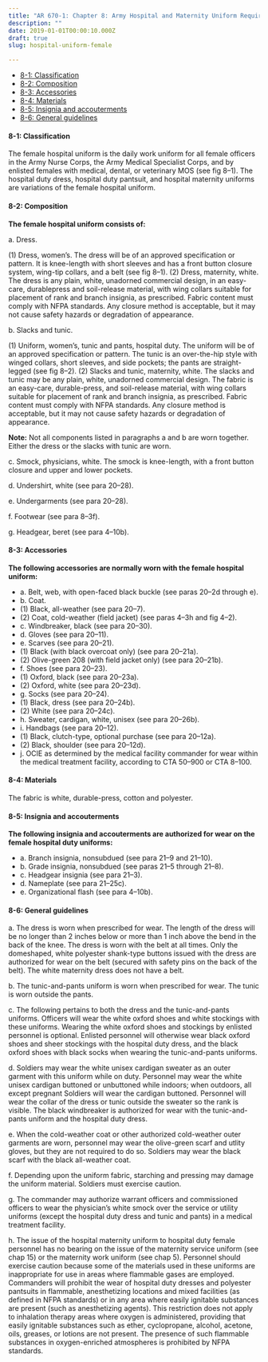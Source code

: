 ```yaml
---
title: "AR 670-1: Chapter 8: Army Hospital and Maternity Uniform Requirements for Women"
description: ""
date: 2019-01-01T00:00:10.000Z
draft: true
slug: hospital-uniform-female

---
```


<ul>
<li><a href="#8-1">8-1: Classification</a></li>
<li><a href="#8-2">8-2: Composition</a></li> 
<li><a href="#8-3">8-3: Accessories</a></li>
<li><a href="#8-4">8-4: Materials</a></li>
<li><a href="#8-5">8-5: Insignia and accouterments</a></li> 
<li><a href="#8-6">8-6: General guidelines</a></li>
</ul>

<h4 id="8-1">8-1: Classification</h4>

The female hospital uniform is the daily work uniform for all female officers in the Army Nurse Corps, the Army Medical Specialist Corps, and by enlisted females with medical, dental, or veterinary MOS (see fig 8–1). The hospital duty dress, hospital duty pantsuit, and hospital maternity uniforms are variations of the female hospital uniform.

<h4 id="8-2">8-2: Composition</h4>

<strong>The female hospital uniform consists of:</strong>

a. Dress. 

(1) Dress, women’s. The dress will be of an approved specification or pattern. It is knee-length with short sleeves and has a front button closure system, wing-tip collars, and a belt (see fig 8–1). 
(2) Dress, maternity, white. The dress is any plain, white, unadorned commercial design, in an easy-care, durablepress and soil-release material, with wing collars suitable for placement of rank and branch insignia, as prescribed. Fabric content must comply with NFPA standards. Any closure method is acceptable, but it may not cause safety hazards or degradation of appearance. 

b. Slacks and tunic. 

(1) Uniform, women’s, tunic and pants, hospital duty. The uniform will be of an approved specification or pattern. The tunic is an over-the-hip style with winged collars, short sleeves, and side pockets; the pants are straight-legged (see fig 8–2). 
(2) Slacks and tunic, maternity, white. The slacks and tunic may be any plain, white, unadorned commercial design. The fabric is an easy-care, durable-press, and soil-release material, with wing collars suitable for placement of rank and branch insignia, as prescribed. Fabric content must comply with NFPA standards. Any closure method is acceptable, but it may not cause safety hazards or degradation of appearance. 

<strong>Note:</strong> Not all components listed in paragraphs a and b are worn together. Either the dress or the slacks with tunic are worn.

c. Smock, physicians, white. The smock is knee-length, with a front button closure and upper and lower pockets.

d. Undershirt, white (see para 20–28).

e. Undergarments (see para 20–28).

f. Footwear (see para 8–3f).

g. Headgear, beret (see para 4–10b).

<h4 id="8-3">8-3: Accessories</h4>

<strong>The following accessories are normally worn with the female hospital uniform:</strong>
<ul>
<li>a. Belt, web, with open-faced black buckle (see paras 20–2d through e).</li>
<li>b. Coat.</li>
<li>(1) Black, all-weather (see para 20–7).</li>
<li>(2) Coat, cold-weather (field jacket) (see paras 4–3h and fig 4–2).</li>
<li>c. Windbreaker, black (see para 20–30).</li>
<li>d. Gloves (see para 20–11).</li>
<li>e. Scarves (see para 20–21).</li>
<li>(1) Black (with black overcoat only) (see para 20–21a).</li>
<li>(2) Olive-green 208 (with field jacket only) (see para 20–21b).</li>
<li>f. Shoes (see para 20–23).</li>
<li>(1) Oxford, black (see para 20–23a).</li>
<li>(2) Oxford, white (see para 20–23d).</li>
<li>g. Socks (see para 20–24).</li>
<li>(1) Black, dress (see para 20–24b).</li>
<li>(2) White (see para 20–24c).</li>
<li>h. Sweater, cardigan, white, unisex (see para 20–26b).</li>
<li>i. Handbags (see para 20–12).</li>
<li>(1) Black, clutch-type, optional purchase (see para 20–12a).</li>
<li>(2) Black, shoulder (see para 20–12d).</li>
<li>j. OCIE as determined by the medical facility commander for wear within the medical treatment facility, according to CTA 50–900 or CTA 8–100.</li></ul>

<h4 id="8-4">8-4: Materials</h4>

The fabric is white, durable-press, cotton and polyester.

<h4 id="8-5">8-5: Insignia and accouterments</h4>

<strong>The following insignia and accouterments are authorized for wear on the female hospital duty uniforms:</strong>

<ul><li>a. Branch insignia, nonsubdued (see para 21–9 and 21–10).</li>
<li>b. Grade insignia, nonsubdued (see paras 21–5 through 21–8).</li>
<li>c. Headgear insignia (see para 21–3).</li>
<li>d. Nameplate (see para 21–25c).</li>
<li>e. Organizational flash (see para 4–10b).</li></ul>

<h4 id="8-6">8-6: General guidelines</h4>

a. The dress is worn when prescribed for wear. The length of the dress will be no longer than 2 inches below or more than 1 inch above the bend in the back of the knee. The dress is worn with the belt at all times. Only the domeshaped, white polyester shank-type buttons issued with the dress are authorized for wear on the belt (secured with safety pins on the back of the belt). The white maternity dress does not have a belt. 

b. The tunic-and-pants uniform is worn when prescribed for wear. The tunic is worn outside the pants. 

c. The following pertains to both the dress and the tunic-and-pants uniforms. Officers will wear the white oxford shoes and white stockings with these uniforms. Wearing the white oxford shoes and stockings by enlisted personnel is optional. Enlisted personnel will otherwise wear black oxford shoes and sheer stockings with the hospital duty dress, and the black oxford shoes with black socks when wearing the tunic-and-pants uniforms. 

d. Soldiers may wear the white unisex cardigan sweater as an outer garment with this uniform while on duty. Personnel may wear the white unisex cardigan buttoned or unbuttoned while indoors; when outdoors, all except pregnant Soldiers will wear the cardigan buttoned. Personnel will wear the collar of the dress or tunic outside the sweater so the rank is visible. The black windbreaker is authorized for wear with the tunic-and-pants uniform and the hospital duty dress. 

e. When the cold-weather coat or other authorized cold-weather outer garments are worn, personnel may wear the olive-green scarf and utlity gloves, but they are not required to do so. Soldiers may wear the black scarf with the black all-weather coat. 

f. Depending upon the uniform fabric, starching and pressing may damage the uniform material. Soldiers must exercise caution.

g. The commander may authorize warrant officers and commissioned officers to wear the physician’s white smock over the service or utility uniforms (except the hospital duty dress and tunic and pants) in a medical treatment facility. 

h. The issue of the hospital maternity uniform to hospital duty female personnel has no bearing on the issue of the maternity service uniform (see chap 15) or the maternity work uniform (see chap 5). Personnel should exercise caution because some of the materials used in these uniforms are inappropriate for use in areas where flammable gases are employed. Commanders will prohibit the wear of hospital duty dresses and polyester pantsuits in flammable, anesthetizing locations and mixed facilities (as defined in NFPA standards) or in any area where easily ignitable substances are present (such as anesthetizing agents). This restriction does not apply to inhalation therapy areas where oxygen is administered, providing that easily ignitable substances such as ether, cyclopropane, alcohol, acetone, oils, greases, or lotions are not present. The presence of such flammable substances in oxygen-enriched atmospheres is prohibited by NFPA standards.

